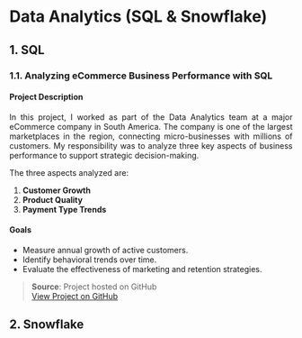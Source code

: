 # Data Analytics (SQL & Snowflake)

## 1. SQL

### 1.1. Analyzing eCommerce Business Performance with SQL

#### Project Description
<p align= "justify">
In this project, I worked as part of the Data Analytics team at a major eCommerce company in South America. The company is one of the largest marketplaces in the region, connecting micro-businesses with millions of customers. My responsibility was to analyze three key aspects of business performance to support strategic decision-making.
</p>

The three aspects analyzed are:
1. **Customer Growth**
2. **Product Quality**
3. **Payment Type Trends**

#### Goals
- Measure annual growth of active customers.
- Identify behavioral trends over time.
- Evaluate the effectiveness of marketing and retention strategies.

> **Source**: Project hosted on GitHub  
> [View Project on GitHub](https://github.com/denindrap23/Data_Analytics-SQL_-_Snowflake/edit/main/SQL/Analyzing_eCommerce_Business_Performance)

## 2. Snowflake
